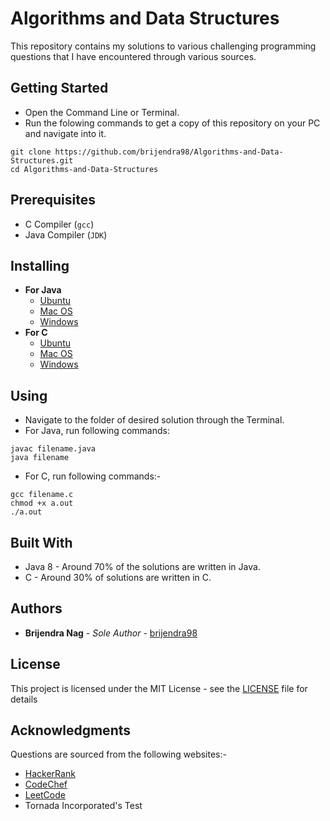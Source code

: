 # Algorithms and Data Structures  

This repository contains my solutions to various challenging programming questions that I have encountered through various sources.

## Getting Started

- Open the Command Line or Terminal.
- Run the folowing commands to get a copy of this repository on your PC and navigate into it.
```
git clone https://github.com/brijendra98/Algorithms-and-Data-Structures.git
cd Algorithms-and-Data-Structures
```

## Prerequisites

- C Compiler (`gcc`)
- Java Compiler (`JDK`)

## Installing

- **For Java**
  - [Ubuntu](https://askubuntu.com/questions/48468/how-do-i-install-java/88058#88058)
  - [Mac OS](https://www.java.com/en/download/help/mac_install.xml)
  - [Windows](https://java.com/en/download/windows_manual.jsp)
- **For C**
  - [Ubuntu](https://askubuntu.com/questions/466651/how-do-i-use-the-latest-gcc-on-ubuntu)
  - [Mac OS](https://discussions.apple.com/thread/5250041?start=0&tstart=0)
  - [Windows](https://stackoverflow.com/questions/116368/c-compiler-for-windows)

## Using
- Navigate to the folder of desired solution through the Terminal.
- For Java, run following commands:
```
javac filename.java
java filename
```
- For C, run following commands:-
```
gcc filename.c
chmod +x a.out
./a.out
```

## Built With

- Java 8 - Around 70% of the solutions are written in Java.
- C - Around 30% of solutions are written in C.

## Authors

- **Brijendra Nag** - *Sole Author* - [brijendra98](https://github.com/brijendra98)

## License

This project is licensed under the MIT License - see the [LICENSE](LICENSE) file for details

## Acknowledgments

Questions are sourced from the following websites:-
- [HackerRank](hackerrank.com)
- [CodeChef](codechef.com)
- [LeetCode](leetcode.com)
- Tornada Incorporated's Test
